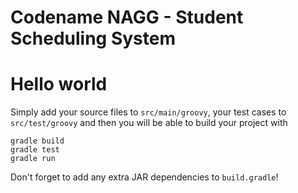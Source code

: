# Codename NAGG - Student Scheduling System

# Hello world

Simply add your source files to `src/main/groovy`, your test cases to
`src/test/groovy` and then you will be able to build your project with

    gradle build
    gradle test
    gradle run

Don't forget to add any extra JAR dependencies to `build.gradle`!
